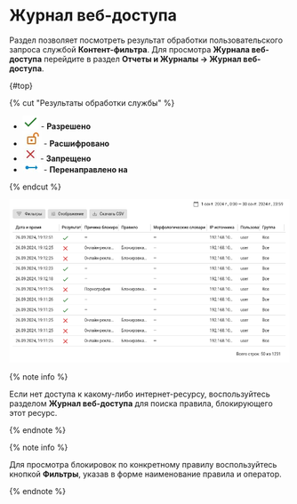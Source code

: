 # Журнал веб-доступа

Раздел позволяет посмотреть результат обработки пользовательского запроса службой **Контент-фильтра**. Для просмотра **Журнала веб-доступа** перейдите в раздел **Отчеты и Журналы -> Журнал веб-доступа**.

{#top}

{% cut "Результаты обработки службы" %}

* ![](../../../_images/icon-yes.png) - **Разрешено**
* ![](../../../_images/icon-unencrypted.png) - **Расшифровано**
* ![](../../../_images/icon-red-cross.png) - **Запрещено**
* ![](../../../_images/icon-translate.png) - **Перенаправлено на**

{% endcut %}

![](../../../_images/web-access-log.png)

{% note info %}

Если нет доступа к какому-либо интернет-ресурсу, воспользуйтесь разделом **Журнал веб-доступа** для поиска правила, блокирующего этот ресурс.

{% endnote %}

{% note info %}

Для просмотра блокировок по конкретному правилу воспользуйтесь кнопкой **Фильтры**, указав в форме наименование правила и оператор.

{% endnote %}

